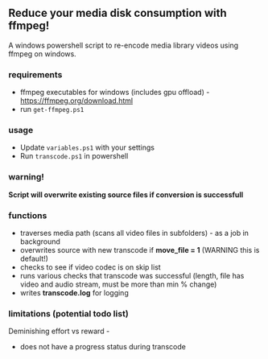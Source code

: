 ## Reduce your media disk consumption with ffmpeg!
A windows powershell script to re-encode media library videos using ffmpeg on windows. 

### requirements
- ffmpeg executables for windows (includes gpu offload) - https://ffmpeg.org/download.html
- run `get-ffmpeg.ps1`

### usage 
- Update `variables.ps1` with your settings
- Run `transcode.ps1` in powershell 

### warning! 
**Script will overwrite existing source files if conversion is successfull**

### functions
- traverses media path (scans all video files in subfolders) - as a job in background 
- overwrites source with new transcode if **move_file = 1** (WARNING this is default!) 
- checks to see if video codec is on skip list
- runs various checks that transcode was successful (length, file has video and audio stream, must be more than min % change)
- writes **transcode.log** for logging 

### limitations (potential todo list) 
Deminishing effort vs reward - 
- does not have a progress status during transcode 
